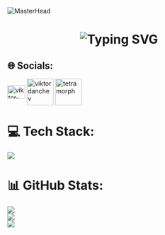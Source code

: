 ![MasterHead](https://i.pinimg.com/originals/fa/7b/4b/fa7b4bdc3b2f73e749e5c2c646d4ae13.gif)
<h1 align="center">
    <img src="https://readme-typing-svg.herokuapp.com?font=Fira+Code&weight=600&size=40&duration=3000&pause=750&color=FB8C00&center=true&vCenter=true&random=false&width=450&height=60&lines=Hi+There!;I'm+Viktor+Danchev!" alt="Typing SVG" />
</h1>

## 🌐 Socials:
<p align="left">
    <a href="https://linkedin.com/in/viktor-danchev-a79369267" target="blank"><img align="center" src="https://raw.githubusercontent.com/rahuldkjain/github-profile-readme-generator/master/src/images/icons/Social/linked-in-alt.svg" alt="viktor-danchev-a79369267" height="30" width="40" /></a>
    <a href="https://www.leetcode.com/viktordanchev" target="blank"><img align="center" src="https://raw.githubusercontent.com/rahuldkjain/github-profile-readme-generator/master/src/images/icons/Social/leet-code.svg" alt="viktordanchev" height="60" width="60" /></a>
    <a href="https://discord.gg/tetramorph" target="blank"><img align="center" src="https://raw.githubusercontent.com/rahuldkjain/github-profile-readme-generator/master/src/images/icons/Social/discord.svg" alt="tetramorph" height="60" width="60" /></a>
</p>

# 💻 Tech Stack:
<div align="left">
    <img src="https://skillicons.dev/icons?i=cs,dotnet,js,nodejs,html,css,bootstrap,git" />
</div>

# 📊 GitHub Stats:
![](https://github-readme-stats.vercel.app/api?username=viktordanchev&theme=dark&hide_border=false&include_all_commits=false&count_private=false)<br/>
![](https://github-readme-streak-stats.herokuapp.com/?user=viktordanchev&theme=dark&hide_border=false)<br/>
![](https://github-readme-stats.vercel.app/api/top-langs/?username=viktordanchev&theme=dark&hide_border=false&include_all_commits=false&count_private=false&layout=compact)
